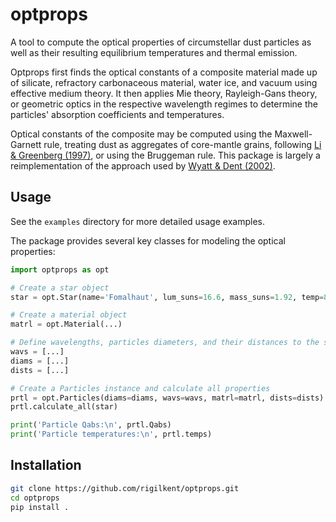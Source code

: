 # optprops
A tool to compute the optical properties of circumstellar dust particles 
as well as their resulting equilibrium temperatures and thermal emission.


Optprops first finds the optical constants of a composite material made up of 
silicate, refractory carbonaceous material, water ice, and vacuum
using effective medium theory.
It then applies Mie theory, Rayleigh-Gans theory, or geometric optics
in the respective wavelength regimes to determine the particles' 
absorption coefficients and temperatures.

Optical constants of the composite may be computed using the Maxwell-Garnett rule,
treating dust as aggregates of core-mantle grains, following
[Li & Greenberg (1997)](https://ui.adsabs.harvard.edu/abs/1997A%26A...323..566L/abstract),
or using the Bruggeman rule.
This package is largely a reimplementation of the approach used by
[Wyatt & Dent (2002)](https://doi.org/10.1046/j.1365-8711.2002.05533.x).


## Usage

See the `examples` directory for more detailed usage examples.

The package provides several key classes for modeling the optical properties:

```python
import optprops as opt

# Create a star object
star = opt.Star(name='Fomalhaut', lum_suns=16.6, mass_suns=1.92, temp=8500)

# Create a material object
matrl = opt.Material(...)

# Define wavelengths, particles diameters, and their distances to the star
wavs = [...]
diams = [...]
dists = [...]

# Create a Particles instance and calculate all properties
prtl = opt.Particles(diams=diams, wavs=wavs, matrl=matrl, dists=dists)
prtl.calculate_all(star)

print('Particle Qabs:\n', prtl.Qabs)
print('Particle temperatures:\n', prtl.temps)
```

## Installation

```bash
git clone https://github.com/rigilkent/optprops.git
cd optprops
pip install .
```